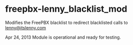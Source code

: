 freepbx-lenny_blacklist_mod
===========================

Modifies the FreePBX blacklist to redirect blacklisted calls to lenny@itslenny.com

Apr 24, 2013
Module is operational and ready for testing.
